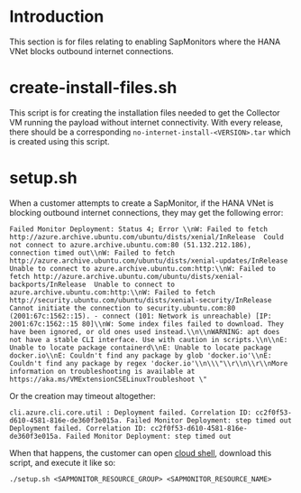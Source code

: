 # Introduction
This section is for files relating to enabling SapMonitors where the HANA VNet blocks outbound internet connections.

# create-install-files.sh
This script is for creating the installation files needed to get the Collector VM running the payload without internet connectivity.
With every release, there should be a corresponding `no-internet-install-<VERSION>.tar` which is created using this script.

# setup.sh
When a customer attempts to create a SapMonitor, if the HANA VNet is blocking outbound internet connections, they may get the following error:
```
Failed Monitor Deployment: Status 4; Error \\nW: Failed to fetch http://azure.archive.ubuntu.com/ubuntu/dists/xenial/InRelease  Could not connect to azure.archive.ubuntu.com:80 (51.132.212.186), connection timed out\\nW: Failed to fetch http://azure.archive.ubuntu.com/ubuntu/dists/xenial-updates/InRelease  Unable to connect to azure.archive.ubuntu.com:http:\\nW: Failed to fetch http://azure.archive.ubuntu.com/ubuntu/dists/xenial-backports/InRelease  Unable to connect to azure.archive.ubuntu.com:http:\\nW: Failed to fetch http://security.ubuntu.com/ubuntu/dists/xenial-security/InRelease  Cannot initiate the connection to security.ubuntu.com:80 (2001:67c:1562::15). - connect (101: Network is unreachable) [IP: 2001:67c:1562::15 80]\\nW: Some index files failed to download. They have been ignored, or old ones used instead.\\n\\nWARNING: apt does not have a stable CLI interface. Use with caution in scripts.\\n\\nE: Unable to locate package containerd\\nE: Unable to locate package docker.io\\nE: Couldn't find any package by glob 'docker.io'\\nE: Couldn't find any package by regex 'docker.io'\\n\\\"\\r\\n\\r\\nMore information on troubleshooting is available at https://aka.ms/VMExtensionCSELinuxTroubleshoot \"
```
Or the creation may timeout altogether:
```
cli.azure.cli.core.util : Deployment failed. Correlation ID: cc2f0f53-d610-4581-816e-de360f3e015a. Failed Monitor Deployment: step timed out
Deployment failed. Correlation ID: cc2f0f53-d610-4581-816e-de360f3e015a. Failed Monitor Deployment: step timed out
```
When that happens, the customer can open [cloud shell](https://docs.microsoft.com/en-us/azure/cloud-shell/overview), download this script, and execute it like so:
```
./setup.sh <SAPMONITOR_RESOURCE_GROUP> <SAPMONITOR_RESOURCE_NAME>
```
